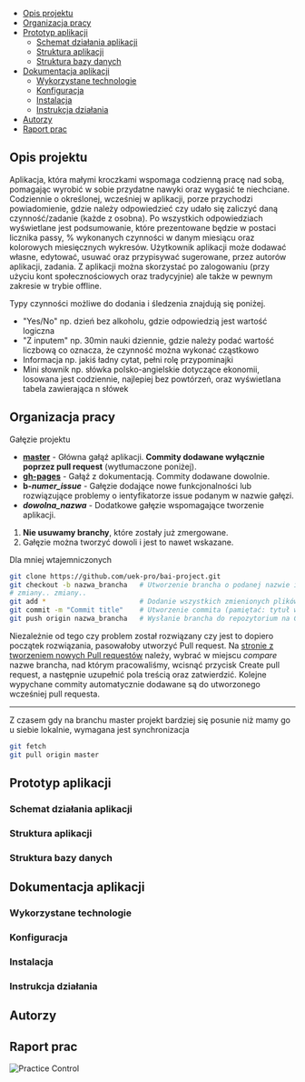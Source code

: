 <!-- TOC -->

- [Opis projektu](#opis-projektu)
- [Organizacja pracy](#organizacja-pracy)
- [Prototyp aplikacji](#prototyp-aplikacji)
    - [Schemat działania aplikacji](#schemat-działania-aplikacji)
    - [Struktura aplikacji](#struktura-aplikacji)
    - [Struktura bazy danych](#struktura-bazy-danych)
- [Dokumentacja aplikacji](#dokumentacja-aplikacji)
    - [Wykorzystane technologie](#wykorzystane-technologie)
    - [Konfiguracja](#konfiguracja)
    - [Instalacja](#instalacja)
    - [Instrukcja działania](#instrukcja-działania)
- [Autorzy](#autorzy)
- [Raport prac](#raport-prac)

<!-- /TOC -->
## Opis projektu

Aplikacja, która małymi kroczkami wspomaga codzienną pracę nad sobą, pomagając wyrobić w sobie przydatne nawyki oraz wygasić te niechciane. Codziennie o określonej, wcześniej w aplikacji, porze przychodzi powiadomienie, gdzie należy odpowiedzieć czy udało się zaliczyć daną czynność/zadanie (każde z osobna). Po wszystkich odpowiedziach wyświetlane jest podsumowanie, które prezentowane będzie w postaci licznika passy, % wykonanych czynności w danym miesiącu oraz kolorowych miesięcznych wykresów. Użytkownik aplikacji może dodawać własne, edytować, usuwać oraz przypisywać sugerowane, przez autorów aplikacji, zadania. Z aplikacji można skorzystać po zalogowaniu (przy użyciu kont społecznościowych oraz tradycyjnie) ale także w pewnym zakresie w trybie offline. 

Typy czynności możliwe do dodania i śledzenia znajdują się poniżej.

* "Yes/No" np. dzień bez alkoholu, gdzie odpowiedzią jest wartość logiczna
* "Z inputem" np. 30min nauki dziennie, gdzie należy podać wartość liczbową co oznacza, że czynność można wykonać cząstkowo
* Informacja np. jakiś ładny cytat, pełni rolę przypominajki
* Mini słownik np. słówka polsko-angielskie dotyczące ekonomii, losowana jest codziennie, najlepiej bez powtórzeń, oraz wyświetlana tabela zawierająca n słówek

## Organizacja pracy

Gałęzie projektu

* **[master](/uek-pro/bai-project/tree/master)** - Główna gałąź aplikacji. **Commity dodawane wyłącznie poprzez pull request** (wytłumaczone poniżej).
* **[gh-pages](/uek-pro/bai-project/tree/gh-pages)** - Gałąź z dokumentacją. Commity dodawane dowolnie.
* **b-*numer\_issue*** - Gałęzie dodające nowe funkcjonalności lub rozwiązujące problemy o ientyfikatorze issue podanym w nazwie gałęzi.
* ***dowolna\_nazwa*** - Dodatkowe gałęzie wspomagające tworzenie aplikacji.

1. **Nie usuwamy branchy**, które zostały już zmergowane. 
1. Gałęzie można tworzyć dowoli i jest to nawet wskazane.

Dla mniej wtajemniczonych

```bash
git clone https://github.com/uek-pro/bai-project.git
git checkout -b nazwa_brancha   # Utworzenie brancha o podanej nazwie i przejście do niego
# zmiany.. zmiany..                                       
git add *                       # Dodanie wszystkich zmienionych plików do commita
git commit -m "Commit title"    # Utworzenie commita (pamiętać: tytuł wielką literą i po angielsku)
git push origin nazwa_brancha   # Wysłanie brancha do repozytorium na GitHubie
```

Niezależnie od tego czy problem został rozwiązany czy jest to dopiero początek rozwiązania, pasowałoby utworzyć Pull request. Na [stronie z tworzeniem nowych Pull requestów](https://github.com/uek-pro/bai-project/compare) należy, wybrać w miejscu _compare_ nazwe brancha, nad którym pracowaliśmy, wcisnąć przycisk Create pull request, a następnie uzupełnić pola treścią oraz zatwierdzić. Kolejne wypychane commity automatycznie dodawane są do utworzonego wcześniej pull requesta.

---

Z czasem gdy na branchu master projekt bardziej się posunie niż mamy go u siebie lokalnie, wymagana jest synchronizacja 

```bash
git fetch
git pull origin master
```

## Prototyp aplikacji

### Schemat działania aplikacji

### Struktura aplikacji

### Struktura bazy danych

## Dokumentacja aplikacji

### Wykorzystane technologie

### Konfiguracja

### Instalacja

### Instrukcja działania

## Autorzy

## Raport prac

![Practice Control](/uek-pro/bai-project/blob/master/src/img/logo.svg)